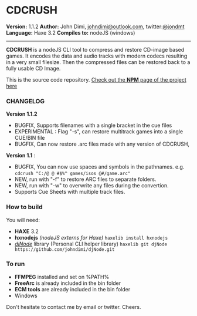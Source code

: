 CDCRUSH
========

**Version:** 1.1.2
**Author:** John Dimi, <johndimi@outlook.com>, twitter:[@jondmt](https://twitter.com/jondmt)  
**Language:** Haxe 3.2 **Compiles to:** nodeJS (windows)

------

**CDCRUSH** is a nodeJS CLI tool to compress and restore CD-image based games. It encodes the data and audio tracks with modern codecs resulting in a very small filesize. Then the compressed files can be restored back to a fully usable CD Image.

This is the source code repository. 
[Check out the **NPM** page of the project here](https://www.npmjs.com/package/cdcrush)

### CHANGELOG

**Version 1.1.2**
- BUGFIX, Supports filenames with a single bracket in the cue files
- EXPERIMENTAL : Flag "-s", can restore multitrack games into a single CUE/BIN file
- BUGFIX, Can now restore .arc files made with any version of CDCRUSH,

**Version 1.1** :
- BUGFIX, You can now use spaces and symbols in the pathnames. e.g.
  `cdcrush "C:/@ @ #$%^ games/isos @#/game.arc"`
- NEW, run with "-f" to restore ARC files to separate folders.
- NEW, run with "-w" to overwrite any files during the convertion.
- Supports Cue Sheets with multiple track files.

### How to build

You will need:
- **HAXE** 3.2
- **hxnodejs** *(nodeJS externs for Haxe)*
 ```haxelib install hxnodejs```
- *[djNode](https://github.com/johndimi/djNode)* library (Personal CLI helper library)
  ```haxelib git djNode https://github.com/johndimi/djNode.git```  

### To run

- **FFMPEG** installed and set on %PATH% 
- **FreeArc** is already included in the bin folder
- **ECM tools** are already included in the bin folder
- Windows


Don't hesitate to contact me by email or twitter. Cheers.


